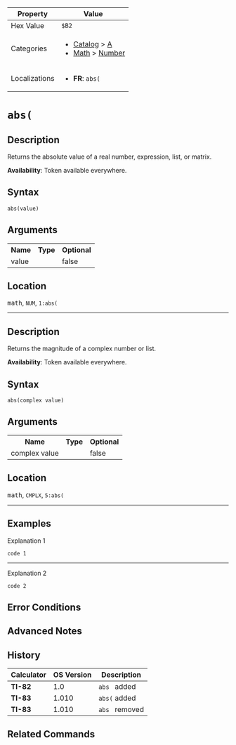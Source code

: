 | Property      | Value |
|---------------|-------|
| Hex Value     | `$B2`|
| Categories    | <ul><li>[Catalog](<../categories/Catalog.md>) > [A](<../categories/Catalog.md#A>)</li><li>[Math](<../categories/Math.md>) > [Number](<../categories/Math.md#Number>)</li></ul> |
| Localizations | <ul><li><b>FR</b>: `abs(`</li></ul> |

# `abs(`

## Description
Returns the absolute value of a real number, expression, list, or matrix.


<b>Availability</b>: Token available everywhere.

## Syntax
`abs(value)`

## Arguments
<table>
<tr><th>Name</th><th>Type</th><th>Optional</th></tr>

<tr><td>value</td><td></td><td>false</td></tr>

</table>

## Location
<kbd>math</kbd>, `NUM`, `1:abs(`
<hr>

## Description
Returns the magnitude of a complex number or list.


<b>Availability</b>: Token available everywhere.

## Syntax
`abs(complex value)`

## Arguments
<table>
<tr><th>Name</th><th>Type</th><th>Optional</th></tr>

<tr><td>complex value</td><td></td><td>false</td></tr>

</table>

## Location
<kbd>math</kbd>, `CMPLX`, `5:abs(`
<hr>

## Examples

Explanation 1
```ti-basic
code 1
```
---
Explanation 2
```ti-basic
code 2
```

## Error Conditions


## Advanced Notes


## History
| Calculator | OS Version | Description |
|------------|------------|-------------|
| <b>TI-82</b> | 1.0 | `abs ` added
| <b>TI-83</b> | 1.010 | `abs(` added
| <b>TI-83</b> | 1.010 | `abs ` removed

## Related Commands

    